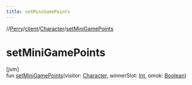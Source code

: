 ```yaml
---
title: setMiniGamePoints
---
```

//[Perry](../../../index.html)/[client](../index.html)/[Character](index.html)/[setMiniGamePoints](set-mini-game-points.html)



# setMiniGamePoints



[jvm]\
fun [setMiniGamePoints](set-mini-game-points.html)(visitor: [Character](index.html), winnerSlot: [Int](https://kotlinlang.org/api/latest/jvm/stdlib/kotlin/-int/index.html), omok: [Boolean](https://kotlinlang.org/api/latest/jvm/stdlib/kotlin/-boolean/index.html))




